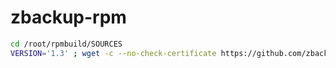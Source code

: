 zbackup-rpm
===========

```sh
cd /root/rpmbuild/SOURCES
VERSION='1.3' ; wget -c --no-check-certificate https://github.com/zbackup/zbackup/archive/${VERSION}.tar.gz -O ${VERSION}.tar.gz
```
